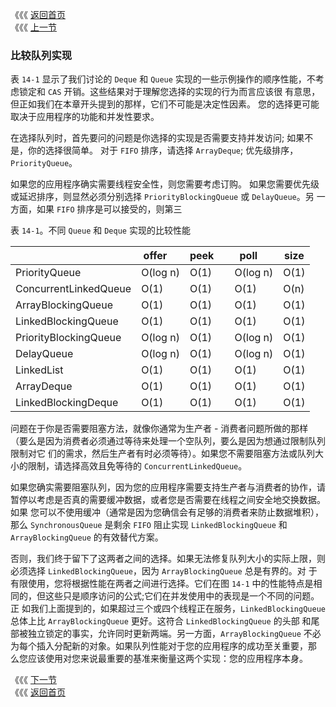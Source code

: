 《《《 [返回首页](../README.md)       <br/>
《《《 [上一节](04_Deque.md)

### 比较队列实现

表 `14-1` 显示了我们讨论的 `Deque` 和 `Queue` 实现的一些示例操作的顺序性能，不考虑锁定和 `CAS` 开销。这些结果对于理解您选择的实现的行为而言应该很
有意思，但正如我们在本章开头提到的那样，它们不可能是决定性因素。 您的选择更可能取决于应用程序的功能和并发性要求。

在选择队列时，首先要问的问题是你选择的实现是否需要支持并发访问; 如果不是，你的选择很简单。 对于 `FIFO` 排序，请选择 `ArrayDeque`; 优先级排序，
`PriorityQueue`。

如果您的应用程序确实需要线程安全性，则您需要考虑订购。 如果您需要优先级或延迟排序，则显然必须分别选择 `PriorityBlockingQueue` 或 `DelayQueue`。另
一方面，如果 `FIFO` 排序是可以接受的，则第三

表 `14-1`。不同 `Queue` 和 `Deque` 实现的比较性能

　  　                  |offer     | peek     | poll      | size
---                    |---       |---       |---        |---
PriorityQueue          |O(log n)  | O(1)     | O(log n)  | O(1)
ConcurrentLinkedQueue  |O(1)      | O(1)     | O(1)      | O(n)
ArrayBlockingQueue     |O(1)      | O(1)     | O(1)      | O(1)
LinkedBlockingQueue    |O(1)      | O(1)     | O(1)      | O(1)
PriorityBlockingQueue  |O(log n)  | O(1)     | O(log n)  | O(1)
DelayQueue             |O(log n)  | O(1)     | O(log n)  | O(1)
LinkedList             |O(1)      | O(1)     | O(1)      | O(1)
ArrayDeque             |O(1)      | O(1)     | O(1)      | O(1)
LinkedBlockingDeque    |O(1)      | O(1)     | O(1)      | O(1)

问题在于你是否需要阻塞方法，就像你通常为生产者 - 消费者问题所做的那样（要么是因为消费者必须通过等待来处理一个空队列，要么是因为想通过限制队列限制对它
们的需求，然后生产者有时必须等待）。如果您不需要阻塞方法或队列大小的限制，请选择高效且免等待的 `ConcurrentLinkedQueue`。

如果您确实需要阻塞队列，因为您的应用程序需要支持生产者与消费者的协作，请暂停以考虑是否真的需要缓冲数据，或者您是否需要在线程之间安全地交换数据。如果
您可以不使用缓冲（通常是因为您确信会有足够的消费者来防止数据堆积），那么 `SynchronousQueue` 是剩余 `FIFO` 阻止实现 `LinkedBlockingQueue` 和 
`ArrayBlockingQueue` 的有效替代方案。

否则，我们终于留下了这两者之间的选择。如果无法修复队列大小的实际上限，则必须选择 `LinkedBlockingQueue`，因为 `ArrayBlockingQueue` 总是有界的。对
于有限使用，您将根据性能在两者之间进行选择。它们在图 `14-1` 中的性能特点是相同的，但这些只是顺序访问的公式;它们在并发使用中的表现是一个不同的问题。正
如我们上面提到的，如果超过三个或四个线程正在服务，`LinkedBlockingQueue` 总体上比 `ArrayBlockingQueue` 更好。这符合 `LinkedBlockingQueue` 的头部
和尾部被独立锁定的事实，允许同时更新两端。另一方面，`ArrayBlockingQueue` 不必为每个插入分配新的对象。如果队列性能对于您的应用程序的成功至关重要，那
么您应该使用对您来说最重要的基准来衡量这两个实现：您的应用程序本身。

《《《 [下一节](../ch15/00_Lists.md)      <br/>
《《《 [返回首页](../README.md)
